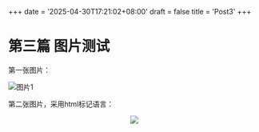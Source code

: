 +++
date = '2025-04-30T17:21:02+08:00'
draft = false
title = 'Post3'
+++

# 第三篇 图片测试

第一张图片：

![图片1](1.png)

第二张图片，采用html标记语言：

<center><img src="2.png"></center>
